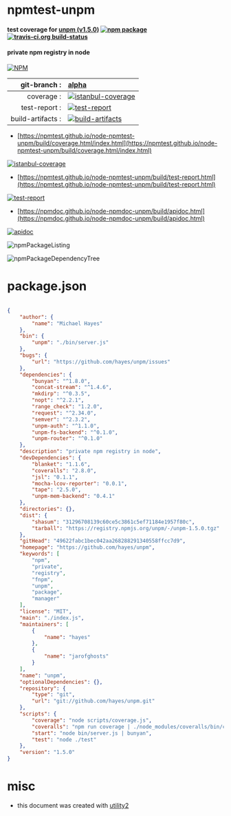 # npmtest-unpm

#### test coverage for  [unpm (v1.5.0)](https://github.com/hayes/unpm)  [![npm package](https://img.shields.io/npm/v/npmtest-unpm.svg?style=flat-square)](https://www.npmjs.org/package/npmtest-unpm) [![travis-ci.org build-status](https://api.travis-ci.org/npmtest/node-npmtest-unpm.svg)](https://travis-ci.org/npmtest/node-npmtest-unpm)

#### private npm registry in node

[![NPM](https://nodei.co/npm/unpm.png?downloads=true&downloadRank=true&stars=true)](https://www.npmjs.com/package/unpm)

| git-branch : | [alpha](https://github.com/npmtest/node-npmtest-unpm/tree/alpha)|
|--:|:--|
| coverage : | [![istanbul-coverage](https://npmtest.github.io/node-npmtest-unpm/build/coverage.badge.svg)](https://npmtest.github.io/node-npmtest-unpm/build/coverage.html/index.html)|
| test-report : | [![test-report](https://npmtest.github.io/node-npmtest-unpm/build/test-report.badge.svg)](https://npmtest.github.io/node-npmtest-unpm/build/test-report.html)|
| build-artifacts : | [![build-artifacts](https://npmtest.github.io/node-npmtest-unpm/glyphicons_144_folder_open.png)](https://github.com/npmtest/node-npmtest-unpm/tree/gh-pages/build)|

- [https://npmtest.github.io/node-npmtest-unpm/build/coverage.html/index.html](https://npmtest.github.io/node-npmtest-unpm/build/coverage.html/index.html)

[![istanbul-coverage](https://npmtest.github.io/node-npmtest-unpm/build/screenCapture.buildCi.browser.%252Ftmp%252Fbuild%252Fcoverage.lib.html.png)](https://npmtest.github.io/node-npmtest-unpm/build/coverage.html/index.html)

- [https://npmtest.github.io/node-npmtest-unpm/build/test-report.html](https://npmtest.github.io/node-npmtest-unpm/build/test-report.html)

[![test-report](https://npmtest.github.io/node-npmtest-unpm/build/screenCapture.buildCi.browser.%252Ftmp%252Fbuild%252Ftest-report.html.png)](https://npmtest.github.io/node-npmtest-unpm/build/test-report.html)

- [https://npmdoc.github.io/node-npmdoc-unpm/build/apidoc.html](https://npmdoc.github.io/node-npmdoc-unpm/build/apidoc.html)

[![apidoc](https://npmdoc.github.io/node-npmdoc-unpm/build/screenCapture.buildCi.browser.%252Ftmp%252Fbuild%252Fapidoc.html.png)](https://npmdoc.github.io/node-npmdoc-unpm/build/apidoc.html)

![npmPackageListing](https://npmtest.github.io/node-npmtest-unpm/build/screenCapture.npmPackageListing.svg)

![npmPackageDependencyTree](https://npmtest.github.io/node-npmtest-unpm/build/screenCapture.npmPackageDependencyTree.svg)



# package.json

```json

{
    "author": {
        "name": "Michael Hayes"
    },
    "bin": {
        "unpm": "./bin/server.js"
    },
    "bugs": {
        "url": "https://github.com/hayes/unpm/issues"
    },
    "dependencies": {
        "bunyan": "^1.8.0",
        "concat-stream": "^1.4.6",
        "mkdirp": "^0.3.5",
        "nopt": "^2.2.1",
        "range_check": "1.2.0",
        "request": "^2.34.0",
        "semver": "^2.3.2",
        "unpm-auth": "^1.1.0",
        "unpm-fs-backend": "^0.1.0",
        "unpm-router": "^0.1.0"
    },
    "description": "private npm registry in node",
    "devDependencies": {
        "blanket": "1.1.6",
        "coveralls": "2.8.0",
        "jsl": "0.1.1",
        "mocha-lcov-reporter": "0.0.1",
        "tape": "2.5.0",
        "unpm-mem-backend": "0.4.1"
    },
    "directories": {},
    "dist": {
        "shasum": "31296708139c60ce5c3861c5ef71184e1957f80c",
        "tarball": "https://registry.npmjs.org/unpm/-/unpm-1.5.0.tgz"
    },
    "gitHead": "49622fabc1bec042aa268288291340558ffcc7d9",
    "homepage": "https://github.com/hayes/unpm",
    "keywords": [
        "npm",
        "private",
        "registry",
        "fnpm",
        "unpm",
        "package",
        "manager"
    ],
    "license": "MIT",
    "main": "./index.js",
    "maintainers": [
        {
            "name": "hayes"
        },
        {
            "name": "jarofghosts"
        }
    ],
    "name": "unpm",
    "optionalDependencies": {},
    "repository": {
        "type": "git",
        "url": "git://github.com/hayes/unpm.git"
    },
    "scripts": {
        "coverage": "node scripts/coverage.js",
        "coveralls": "npm run coverage | ./node_modules/coveralls/bin/coveralls.js",
        "start": "node bin/server.js | bunyan",
        "test": "node ./test"
    },
    "version": "1.5.0"
}
```



# misc
- this document was created with [utility2](https://github.com/kaizhu256/node-utility2)
